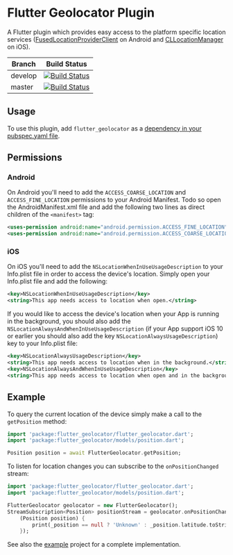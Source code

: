 # Flutter Geolocator Plugin

A Flutter plugin which provides easy access to the platform specific location services ([FusedLocationProviderClient](https://developers.google.com/android/reference/com/google/android/gms/location/FusedLocationProviderClient) on Android and [CLLocationManager](https://developer.apple.com/documentation/corelocation/cllocationmanager) on iOS). 

Branch  | Build Status 
------- | ------------
develop | [![Build Status](https://travis-ci.com/BaseflowIT/flutter-geolocator.svg?branch=develop)](https://travis-ci.com/BaseflowIT/flutter-geolocator)
master  | [![Build Status](https://travis-ci.com/BaseflowIT/flutter-geolocator.svg?branch=master)](https://travis-ci.com/BaseflowIT/flutter-geolocator)

## Usage

To use this plugin, add `flutter_geolocator` as a [dependency in your pubspec.yaml file](https://flutter.io/platform-plugins/).

## Permissions

### Android

On Android you'll need to add the `ACCESS_COARSE_LOCATION` and `ACCESS_FINE_LOCATION` permissions to your Android Manifest. Todo so open the AndroidManifest.xml file and add the following two lines as direct children of the `<manifest>` tag:

``` xml
<uses-permission android:name="android.permission.ACCESS_FINE_LOCATION" />
<uses-permission android:name="android.permission.ACCESS_COARSE_LOCATION" />
```

### iOS

On iOS you'll need to add the `NSLocationWhenInUseUsageDescription` to your Info.plist file in order to access the device's location. Simply open your Info.plist file and add the following:

``` xml
<key>NSLocationWhenInUseUsageDescription</key>
<string>This app needs access to location when open.</string>
```

If you would like to access the device's location when your App is running in the background, you should also add the `NSLocationAlwaysAndWhenInUseUsageDescription` (if your App support iOS 10 or earlier you should also add the key `NSLocationAlwaysUsageDescription`) key to your Info.plist file:

``` xml
<key>NSLocationAlwaysUsageDescription</key>
<string>This app needs access to location when in the background.</string>
<key>NSLocationAlwaysAndWhenInUseUsageDescription</key>
<string>This app needs access to location when open and in the background.</string>
```

## Example

To query the current location of the device simply make a call to the `getPosition` method:

``` dart
import 'package:flutter_geolocator/flutter_geolocator.dart';
import 'package:flutter_geolocator/models/position.dart';

Position position = await FlutterGeolocator.getPosition;
```

To listen for location changes you can subscribe to the `onPositionChanged` stream:

``` dart
import 'package:flutter_geolocator/flutter_geolocator.dart';
import 'package:flutter_geolocator/models/position.dart';

FlutterGeolocator geolocator = new FlutterGeolocator();
StreamSubscription<Position> positionStream = geolocator.onPositionChanged.listen(
    (Position position) {
        print(_position == null ? 'Unknown' : _position.latitude.toString() + ', ' + _position.longitude.toString());
    });
```

See also the [example](example/lib/main.dart) project for a complete implementation.